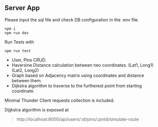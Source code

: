 ## **Server App**

Please input the sql file and check DB configuration in the .env file.

    npm i
    npm run dev

Run Tests with 
    
    npm run test

 - User, Pins CRUD.
 - Haversine Distance calculation between two coordinates. (Lat1, Long1) (Lat2, Long2)
 - Graph based on Adjacency matrix using coordinates and distance between them.
 - Dijkstra algorithm to traverse to the furtherest point from starting coordinate.

Minimal Thunder Client requests collection is included.

Dijjkstra algorithm is exposed at 
>    http://localhost:8000/api/users/:id/pins/:pinId/simulate-route

